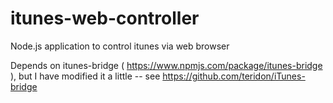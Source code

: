 # itunes-web-controller
Node.js application to control itunes via web browser

Depends on itunes-bridge ( https://www.npmjs.com/package/itunes-bridge ), but I have modified it a little -- see https://github.com/teridon/iTunes-bridge

